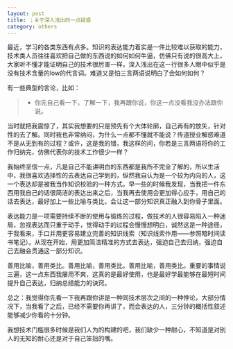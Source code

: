 ```yaml
---
layout: post
title: ；关于深入浅出的一点疑惑
category: others
---
```


最近，学习的各类东西有点多。知识的表达能力着实是一件比较难以获取的能力，技术类人员往往喜欢把自己做的东西说的如何如何牛逼，仿佛只有说的很高大上，大家听不懂才能证明自己的技术很厉害一样，深入浅出在这一行很多人眼中似乎是没有技术含量的low的代言词。难道又是怕三言两语说明白了会如何如何？

有一些典型的言论，比如：

>* 你先自己看一下，了解一下，我再跟你说，你这一点没看我没办法跟你说。

当时就把我震惊了，其实我想要的只是预先有个大体轮廓，自己再有的放矢，针对性的去了解。同时我也非常纳闷，为什么一点都不懂就不能说？传道授业解惑难道不是从无到有的过程？或许，这是我的错，我这样的问，你若是三言两语将你的工作归纳完，仿佛代表你的技术工作很少一样？

我始终坚信一点，凡是自己不能讲明白的东西都是我所不完全了解的，所以生活中，我很喜欢选择性的去表达自己学到的，纵然我自认为是一个较为内向的人，这一个表达却是被我当作知识校验的一种方式。早一些的时候我发现，当我把一件东西用我自己的话很简洁的表达出来之后，当我再去使用会更加得心应手，用自己的话去表达，最好加上一些比喻与类比，会让这一部分知识真正融入到你骨子里面。

表达能力是一项需要持续不断的使用与锻炼的过程，做技术的人很容易陷入一种迷局，忽视表达而只重于动手，觉得动手的过程会慢慢想明白，诚然这是一种途径，于我看来，手口并用更容易建立完善的知识线索（知识线索作用——参照暗时间读书笔记）。从现在开始，用更加简洁精准的方式去表达，强迫自己去归纳，强迫自己去融会贯通这一部分知识。

善用比喻，善用类比。善用比喻，善用类比。善用比喻，善用类比。重要的事情说三遍，这一点东西我屡用不爽，这真的是最好使用，也是最好学最能够在最短时间提升自己表达，归纳总结能力的诀窍。

总之：我觉得你先看一下我再跟你讲是一种同技术层次之间的一种悖论，大部分情况下，当我看了之后，已经不需要你再讲了，而会表达的人，三分钟的概括性叙述能够减少你看的十分钟。

我想技术门槛很多时候是我们人为的构建的吧，我们缺少一种耐心，不知道是对别人的无知的耐心还是对于自己笨拙的嘴。